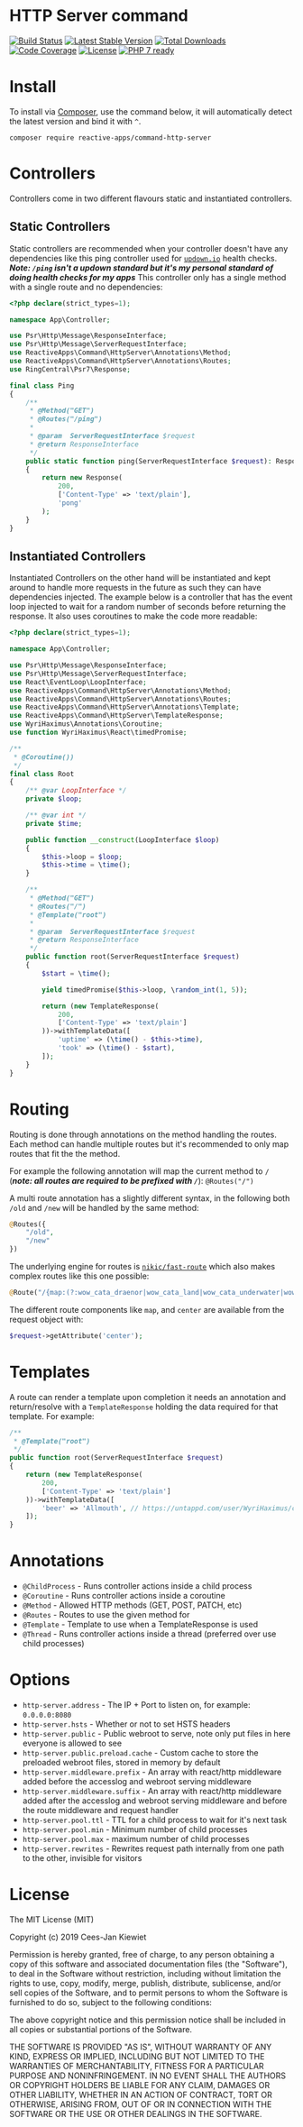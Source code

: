 # HTTP Server command

[![Build Status](https://travis-ci.com/reactive-apps/command-http-server.svg?branch=master)](https://travis-ci.com/reactive-apps/command-http-server)
[![Latest Stable Version](https://poser.pugx.org/reactive-apps/command-http-server/v/stable.png)](https://packagist.org/packages/reactive-apps/command-http-server)
[![Total Downloads](https://poser.pugx.org/reactive-apps/command-http-server/downloads.png)](https://packagist.org/packages/reactive-apps/command-http-server/stats)
[![Code Coverage](https://scrutinizer-ci.com/g/reactive-apps/command-http-server/badges/coverage.png?b=master)](https://scrutinizer-ci.com/g/reactive-apps/command-http-server/?branch=master)
[![License](https://poser.pugx.org/reactive-apps/command-http-server/license.png)](https://packagist.org/packages/reactive-apps/command-http-server)
[![PHP 7 ready](http://php7ready.timesplinter.ch/reactive-apps/command-http-server/badge.svg)](https://travis-ci.com/reactive-apps/command-http-server)

# Install

To install via [Composer](http://getcomposer.org/), use the command below, it will automatically detect the latest version and bind it with `^`.
 
```
composer require reactive-apps/command-http-server 
```

# Controllers

Controllers come in two different flavours static and instantiated controllers. 

## Static Controllers

Static controllers are recommended when your controller doesn't have any dependencies like this ping controller used for 
[`updown.io`](https://updown.io/r/rPWzd) health checks. ***Note: `/ping` isn't a updown standard but it's my personal 
standard of doing health checks for my apps*** This controller only has a single method with a single route and no
dependencies:

```php
<?php declare(strict_types=1);

namespace App\Controller;

use Psr\Http\Message\ResponseInterface;
use Psr\Http\Message\ServerRequestInterface;
use ReactiveApps\Command\HttpServer\Annotations\Method;
use ReactiveApps\Command\HttpServer\Annotations\Routes;
use RingCentral\Psr7\Response;

final class Ping
{
    /**
     * @Method("GET")
     * @Routes("/ping")
     *
     * @param  ServerRequestInterface $request
     * @return ResponseInterface
     */
    public static function ping(ServerRequestInterface $request): ResponseInterface
    {
        return new Response(
            200,
            ['Content-Type' => 'text/plain'],
            'pong'
        );
    }
}
```

## Instantiated Controllers

Instantiated Controllers on the other hand will be instantiated and kept around to handle more requests in the future 
as such they can have dependencies injected. The example below is a controller that has the event loop injected to wait 
for a random number of seconds before returning the response. It also uses coroutines to make the code more readable: 

```php
<?php declare(strict_types=1);

namespace App\Controller;

use Psr\Http\Message\ResponseInterface;
use Psr\Http\Message\ServerRequestInterface;
use React\EventLoop\LoopInterface;
use ReactiveApps\Command\HttpServer\Annotations\Method;
use ReactiveApps\Command\HttpServer\Annotations\Routes;
use ReactiveApps\Command\HttpServer\Annotations\Template;
use ReactiveApps\Command\HttpServer\TemplateResponse;
use WyriHaximus\Annotations\Coroutine;
use function WyriHaximus\React\timedPromise;

/**
 * @Coroutine())
 */
final class Root
{
    /** @var LoopInterface */
    private $loop;

    /** @var int */
    private $time;

    public function __construct(LoopInterface $loop)
    {
        $this->loop = $loop;
        $this->time = \time();
    }

    /**
     * @Method("GET")
     * @Routes("/")
     * @Template("root")
     *
     * @param  ServerRequestInterface $request
     * @return ResponseInterface
     */
    public function root(ServerRequestInterface $request)
    {
        $start = \time();

        yield timedPromise($this->loop, \random_int(1, 5));

        return (new TemplateResponse(
            200,
            ['Content-Type' => 'text/plain']
        ))->withTemplateData([
            'uptime' => (\time() - $this->time),
            'took' => (\time() - $start),
        ]);
    }
}

```

# Routing

Routing is done through annotations on the method handling the routes. Each method can handle multiple routes but it's 
recommended to only map routes that fit the the method.

For example the following annotation will map the current method to `/` (***note: all routes are required to be 
prefixed with `/`***): `@Routes("/")`

A multi route annotation has a slightly different syntax, in the following both `/old` and `/new` will be handled by 
the same method: 

```php
@Routes({
    "/old",
    "/new"
})
``` 

The underlying engine for routes is [`nikic/fast-route`](https://github.com/nikic/FastRoute) which also makes complex 
routes like this one possible:

```php
@Route("/{map:(?:wow_cata_draenor|wow_cata_land|wow_cata_underwater|wow_legion_azeroth|wow_battle_for_azeroth|wow_cata_elemental_plane|wow_cata_twisting_nether|wow_comp_wotlk)}/{zoom:1|2|3|4|5|6|7|8|9|10}/{width:[0-9]{1,5}}/{height:[0-9]{1,5}}/{center:[a-zA-Z0-9\`\-\~\_\@\%]{1,35}}{blips:/blip\_center|/[a-zA-Z0-9\`\-\~\_\@\%\[\]]{3,}.+|}.{quality:png|hq.jpg|lq.jpg}")
```

The different route components like `map`, and `center` are available from the request object with:

```php
$request->getAttribute('center');
```

# Templates

A route can render a template upon completion it needs an annotation and return/resolve with a `TemplateResponse` 
holding the data required for that template. For example:

```php
/**
 * @Template("root")
 */
public function root(ServerRequestInterface $request)
{
    return (new TemplateResponse(
        200,
        ['Content-Type' => 'text/plain']
    ))->withTemplateData([
        'beer' => 'Allmouth', // https://untappd.com/user/WyriHaximus/checkin/745226210
    ]);
}
```

# Annotations

* `@ChildProcess` - Runs controller actions inside a child process
* `@Coroutine` - Runs controller actions inside a coroutine
* `@Method` - Allowed HTTP methods (GET, POST, PATCH, etc)
* `@Routes` - Routes to use the given method for
* `@Template` - Template to use when a TemplateResponse is used
* `@Thread` - Runs controller actions inside a thread (preferred over use child processes)

# Options

* `http-server.address` - The IP + Port to listen on, for example: `0.0.0.0:8080`
* `http-server.hsts` - Whether or not to set HSTS headers
* `http-server.public` - Public webroot to serve, note only put files in here everyone is allowed to see
* `http-server.public.preload.cache` - Custom cache to store the preloaded webroot files, stored in memory by default
* `http-server.middleware.prefix` - An array with react/http middleware added before the accesslog and webroot serving middleware
* `http-server.middleware.suffix` - An array with react/http middleware added after the accesslog and webroot serving middleware and before the route middleware and request handler
* `http-server.pool.ttl` - TTL for a child process to wait for it's next task
* `http-server.pool.min` - Minimum number of child processes
* `http-server.pool.max` - maximum number of child processes
* `http-server.rewrites` - Rewrites request path internally from one path to the other, invisible for visitors

# License

The MIT License (MIT)

Copyright (c) 2019 Cees-Jan Kiewiet

Permission is hereby granted, free of charge, to any person obtaining a copy
of this software and associated documentation files (the "Software"), to deal
in the Software without restriction, including without limitation the rights
to use, copy, modify, merge, publish, distribute, sublicense, and/or sell
copies of the Software, and to permit persons to whom the Software is
furnished to do so, subject to the following conditions:

The above copyright notice and this permission notice shall be included in all
copies or substantial portions of the Software.

THE SOFTWARE IS PROVIDED "AS IS", WITHOUT WARRANTY OF ANY KIND, EXPRESS OR
IMPLIED, INCLUDING BUT NOT LIMITED TO THE WARRANTIES OF MERCHANTABILITY,
FITNESS FOR A PARTICULAR PURPOSE AND NONINFRINGEMENT. IN NO EVENT SHALL THE
AUTHORS OR COPYRIGHT HOLDERS BE LIABLE FOR ANY CLAIM, DAMAGES OR OTHER
LIABILITY, WHETHER IN AN ACTION OF CONTRACT, TORT OR OTHERWISE, ARISING FROM,
OUT OF OR IN CONNECTION WITH THE SOFTWARE OR THE USE OR OTHER DEALINGS IN THE
SOFTWARE.
